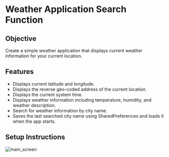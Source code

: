 # Weather Application Search Function
## Objective
Create a simple weather application that displays current weather information for your current location.
## Features
- Displays current latitude and longitude.
- Displays the reverse geo-coded address of the current location.
- Displays the current system time.
- Displays weather information including temperature, humidity, and weather description.
- Search for weather information by city name.
- Saves the last searched city name using SharedPreferences and loads it when the app starts.
## Setup Instructions
![main_screen](https://github.com/SinethPathiraja/Weather-Application-Serach-Function/assets/159715632/32ebaf0f-720c-48b0-ba4f-38137046fba9)
